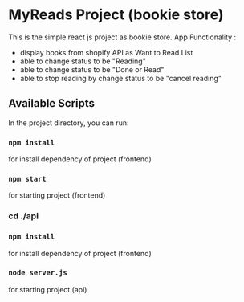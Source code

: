 # MyReads Project (bookie store)

This is the simple react js project as bookie store.
App Functionality :
* display books from shopify API as Want to Read List
* able to change status to be "Reading"
* able to change status to be "Done or Read"
* able to stop reading by change status to be "cancel reading"

## Available Scripts

In the project directory, you can run:

### `npm install`
for install dependency of project (frontend)

### `npm start`
for starting project (frontend)

### cd ./api
### `npm install`
for install dependency of project (frontend)

### `node server.js`
for starting project (api)